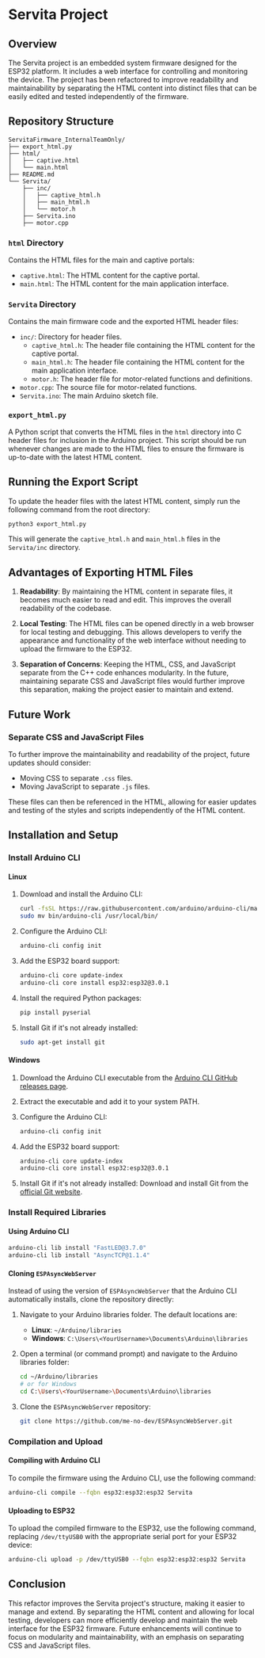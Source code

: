 # Servita Project

## Overview

The Servita project is an embedded system firmware designed for the ESP32 platform. It includes a web interface for controlling and monitoring the device. The project has been refactored to improve readability and maintainability by separating the HTML content into distinct files that can be easily edited and tested independently of the firmware.

## Repository Structure

```
ServitaFirmware_InternalTeamOnly/
├── export_html.py
├── html/
│   ├── captive.html
│   └── main.html
├── README.md
└── Servita/
    ├── inc/
    │   ├── captive_html.h
    │   ├── main_html.h
    │   └── motor.h
    ├── Servita.ino
    ├── motor.cpp
```

### `html` Directory

Contains the HTML files for the main and captive portals:
- `captive.html`: The HTML content for the captive portal.
- `main.html`: The HTML content for the main application interface.

### `Servita` Directory

Contains the main firmware code and the exported HTML header files:
- `inc/`: Directory for header files.
  - `captive_html.h`: The header file containing the HTML content for the captive portal.
  - `main_html.h`: The header file containing the HTML content for the main application interface.
  - `motor.h`: The header file for motor-related functions and definitions.
- `motor.cpp`: The source file for motor-related functions.
- `Servita.ino`: The main Arduino sketch file.

### `export_html.py`

A Python script that converts the HTML files in the `html` directory into C header files for inclusion in the Arduino project. This script should be run whenever changes are made to the HTML files to ensure the firmware is up-to-date with the latest HTML content.

## Running the Export Script

To update the header files with the latest HTML content, simply run the following command from the root directory:

```sh
python3 export_html.py
```

This will generate the `captive_html.h` and `main_html.h` files in the `Servita/inc` directory.

## Advantages of Exporting HTML Files

1. **Readability**: By maintaining the HTML content in separate files, it becomes much easier to read and edit. This improves the overall readability of the codebase.
   
2. **Local Testing**: The HTML files can be opened directly in a web browser for local testing and debugging. This allows developers to verify the appearance and functionality of the web interface without needing to upload the firmware to the ESP32.

3. **Separation of Concerns**: Keeping the HTML, CSS, and JavaScript separate from the C++ code enhances modularity. In the future, maintaining separate CSS and JavaScript files would further improve this separation, making the project easier to maintain and extend.

## Future Work

### Separate CSS and JavaScript Files

To further improve the maintainability and readability of the project, future updates should consider:
- Moving CSS to separate `.css` files.
- Moving JavaScript to separate `.js` files.

These files can then be referenced in the HTML, allowing for easier updates and testing of the styles and scripts independently of the HTML content.

## Installation and Setup

### Install Arduino CLI

#### Linux

1. Download and install the Arduino CLI:
    ```sh
    curl -fsSL https://raw.githubusercontent.com/arduino/arduino-cli/master/install.sh | sh
    sudo mv bin/arduino-cli /usr/local/bin/
    ```

2. Configure the Arduino CLI:
    ```sh
    arduino-cli config init
    ```

3. Add the ESP32 board support:
    ```sh
    arduino-cli core update-index
    arduino-cli core install esp32:esp32@3.0.1
    ```

4. Install the required Python packages:
    ```sh
    pip install pyserial
    ```

5. Install Git if it's not already installed:
    ```sh
    sudo apt-get install git
    ```

#### Windows

1. Download the Arduino CLI executable from the [Arduino CLI GitHub releases page](https://github.com/arduino/arduino-cli/releases).

2. Extract the executable and add it to your system PATH.

3. Configure the Arduino CLI:
    ```sh
    arduino-cli config init
    ```

4. Add the ESP32 board support:
    ```sh
    arduino-cli core update-index
    arduino-cli core install esp32:esp32@3.0.1
    ```

5. Install Git if it's not already installed:
    Download and install Git from the [official Git website](https://git-scm.com/).

### Install Required Libraries

#### Using Arduino CLI

```sh
arduino-cli lib install "FastLED@3.7.0"
arduino-cli lib install "AsyncTCP@1.1.4"
```

#### Cloning `ESPAsyncWebServer`

Instead of using the version of `ESPAsyncWebServer` that the Arduino CLI automatically installs, clone the repository directly:

1. Navigate to your Arduino libraries folder. The default locations are:
    - **Linux**: `~/Arduino/libraries`
    - **Windows**: `C:\Users\<YourUsername>\Documents\Arduino\libraries`

2. Open a terminal (or command prompt) and navigate to the Arduino libraries folder:
    ```sh
    cd ~/Arduino/libraries
    # or for Windows
    cd C:\Users\<YourUsername>\Documents\Arduino\libraries
    ```

3. Clone the `ESPAsyncWebServer` repository:
    ```sh
    git clone https://github.com/me-no-dev/ESPAsyncWebServer.git
    ```

### Compilation and Upload

#### Compiling with Arduino CLI

To compile the firmware using the Arduino CLI, use the following command:

```sh
arduino-cli compile --fqbn esp32:esp32:esp32 Servita
```

#### Uploading to ESP32

To upload the compiled firmware to the ESP32, use the following command, replacing `/dev/ttyUSB0` with the appropriate serial port for your ESP32 device:

```sh
arduino-cli upload -p /dev/ttyUSB0 --fqbn esp32:esp32:esp32 Servita
```

## Conclusion

This refactor improves the Servita project's structure, making it easier to manage and extend. By separating the HTML content and allowing for local testing, developers can more efficiently develop and maintain the web interface for the ESP32 firmware. Future enhancements will continue to focus on modularity and maintainability, with an emphasis on separating CSS and JavaScript files.